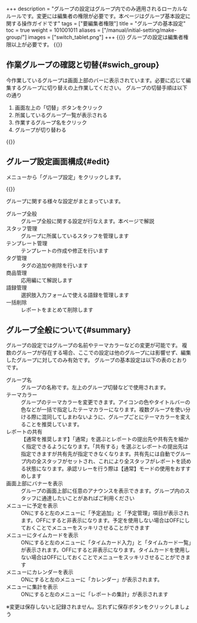 +++
description = "グループの設定はグループ内でのみ適用されるローカルなルールです。変更には編集者の権限が必要です。本ページはグループ基本設定に関する操作ガイドです"
tags = ["要編集者権限"]
title = "グループの基本設定"
toc = true
weight = 101001011
aliases = ["/manual/initial-setting/make-group/"]
images = ["switch_tablet.png"]
+++
{{<warning>}}
グループの設定は編集者権限以上が必要です。
{{</warning>}}
## 作業グループの確認と切替{#swich_group}

今作業しているグループは画面上部のバーに表示されています。必要に応じて編集するグループに切り替えの上作業してください。
グループの切替手順は以下の通り

1. 画面左上の「切替」ボタンをクリック
1. 所属しているグループ一覧が表示される
1. 作業するグループ名をクリック
1. グループが切り替わる

{{<appscreen filename="switch" title="グループ名をクリックして他のグループに切り替えます">}}

## グループ設定画面構成{#edit}

メニューから「グループ設定」をクリックします。

{{<appscreen filename="group-manage" title="グループの全般設定では使用する機能やテーマカラーの変更が可能です">}}

グループに関する様々な設定がまとまっています。

<dl class="basic">
<dt>グループ全般</dt>
<dd>グループ全般に関する設定が行なえます。本ページで解説</dd>
<dt>スタッフ管理</dt>
<dd>グループに所属しているスタッフを管理します</dd>
<dt>テンプレート管理</dt>
<dd>テンプレートの作成や修正を行います</dd>
<dt>タグ管理</dt>
<dd>タグの追加や削除を行います</dd>
<dt>商品管理</dt>
<dd>応用編にて解説します</dd>
<dt>語録管理</dt>
<dd>選択肢入力フォームで使える語録を管理します</dd>
<dt>一括削除</dt>
<dd>レポートをまとめて削除します</dd>
</dl>

## グループ全般について{#summary}

グループの設定ではグループの名前やテーマカラーなどの変更が可能です。
複数のグループが存在する場合、ここでの設定は他のグループには影響せず、編集したグループに対してのみ有効です。
グループの基本設定は以下の表のとおりです。

<dl class="basic">
  <dt>グループ名</dt>
  <dd>グループの名称です。左上のグループ切替などで使用されます。</dd>
  <dt>テーマカラー</dt>
  <dd>グループのテーマカラーを変更できます。アイコンの色やタイトルバーの色などが一括で指定したテーマカラーになります。複数グループを使い分ける際に混同してしまわないように、グループごとにテーマカラーを変えることを推奨しています。</dd>
  <dt>レポートの共有</dt>
  <dd>【通常を推奨します】「通常」を選ぶとレポートの提出先や共有先を細かく指定できるようになります。「共有する」を選ぶとレポートの提出先は指定できますが共有先が指定できなくなります。共有先には自動でグループ内の全スタッフがセットされ、これにより全スタッフがレポートを読める状態になります。承認リレーを行う際は【通常】モードの使用をおすすめします</dd>
  <dt>画面上部にバナーを表示</dt>
  <dd>グループの画面上部に任意のアナウンスを表示できます。グループ内のスタッフに通達したいことがあればご利用ください</dd>
  <dt>メニューに予定を表示</dt>
  <dd>ONにすると左のメニューに「予定追加」と「予定管理」項目が表示されます。OFFにすると非表示になります。予定を使用しない場合はOFFにしておくことでメニューをスッキリさせることができます</dd>
  <dt>メニューにタイムカードを表示</dt>
  <dd>ONにすると左のメニューに「タイムカード入力」と「タイムカード一覧」が表示されます。OFFにすると非表示になります。タイムカードを使用しない場合はOFFにしておくことでメニューをスッキリさせることができます</dd>
  <dt>メニューにカレンダーを表示</dt>
  <dd>ONにすると左のメニューに「カレンダー」が表示されます。</dd>
  <dt>メニューに集計を表示</dt>
  <dd>ONにすると左のメニューに「レポートの集計」が表示されます</dd>
</dl>

※変更は保存しないと記録されません。忘れずに保存ボタンをクリックしましょう
